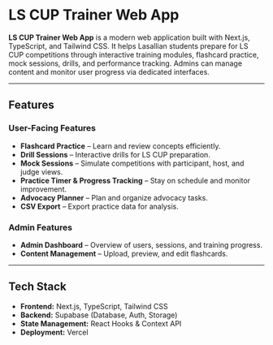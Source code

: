 # LS CUP Trainer Web App

**LS CUP Trainer Web App** is a modern web application built with Next.js, TypeScript, and Tailwind CSS. It helps Lasallian students prepare for LS CUP competitions through interactive training modules, flashcard practice, mock sessions, drills, and performance tracking. Admins can manage content and monitor user progress via dedicated interfaces.  

---

## Features

### User-Facing Features
- **Flashcard Practice** – Learn and review concepts efficiently.  
- **Drill Sessions** – Interactive drills for LS CUP preparation.  
- **Mock Sessions** – Simulate competitions with participant, host, and judge views.  
- **Practice Timer & Progress Tracking** – Stay on schedule and monitor improvement.  
- **Advocacy Planner** – Plan and organize advocacy tasks.  
- **CSV Export** – Export practice data for analysis.  

### Admin Features
- **Admin Dashboard** – Overview of users, sessions, and training progress.  
- **Content Management** – Upload, preview, and edit flashcards.  

---

## Tech Stack

- **Frontend:** Next.js, TypeScript, Tailwind CSS  
- **Backend:** Supabase (Database, Auth, Storage)  
- **State Management:** React Hooks & Context API  
- **Deployment:** Vercel  
